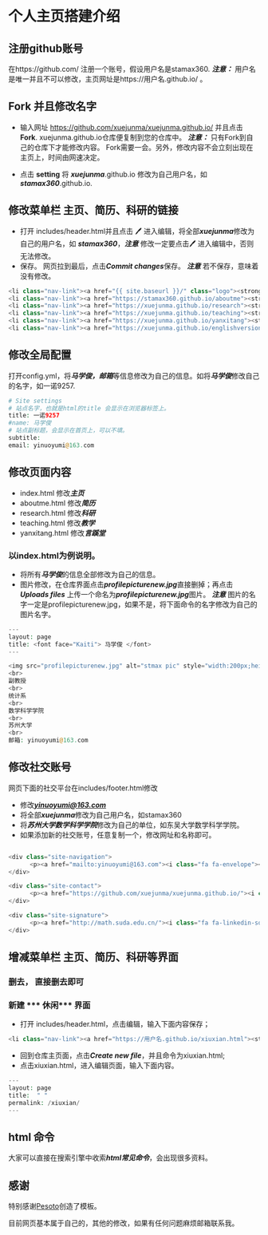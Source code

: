# 个人主页搭建介绍

## 注册github账号
在https://github.com/ 注册一个账号，假设用户名是stamax360. ***注意：*** 用户名是唯一并且不可以修改，主页网址是https://用户名.github.io/ 。 

## Fork 并且修改名字

- 输入网址 https://github.com/xuejunma/xuejunma.github.io/ 并且点击 **Fork**. xuejunma.github.io仓库便复制到您的仓库中。
***注意：*** 只有Fork到自己的仓库下才能修改内容。 Fork需要一会。另外，修改内容不会立刻出现在主页上，时间由网速决定。

- 点击 **setting**  将 ***xuejunma***.github.io 修改为自己用户名，如 ***stamax360***.github.io. 



##  修改菜单栏 主页、简历、科研的链接

* 打开 includes/header.html并且点击 🖊   进入编辑，将全部***xuejunma***修改为自己的用户名，如 ***stamax360***，***注意*** 修改一定要点击🖊   进入编辑中，否则无法修改。
* 保存。 网页拉到最后，点击***Commit changes***保存。 ***注意***  若不保存，意味着没有修改。

```php 
<li class="nav-link"><a href="{{ site.baseurl }}/" class="logo"><strong>主页</strong></a>
<li class="nav-link"><a href="https://stamax360.github.io/aboutme"><strong>简历</strong></a>
<li class="nav-link"><a href="https://xuejunma.github.io/research"><strong>科研</strong></a>
<li class="nav-link"><a href="https://xuejunma.github.io/teaching"><strong>教学</strong></a>
<li class="nav-link"><a href="https://xuejunma.github.io/yanxitang"><strong>言蹊堂</strong></a>
<li class="nav-link"><a href="https://xuejunma.github.io/englishversion"><strong>ENGLISHVERSION</strong></a>
```

## 修改全局配置
打开config.yml，将***马学俊，邮箱***等信息修改为自己的信息。如将***马学俊***修改自己的名字，如一诺9257.

```php
# Site settings
# 站点名字，也就是html的title 会显示在浏览器标签上。
title: 一诺9257
#name: 马学俊
# 站点副标题，会显示在首页上，可以不填。
subtitle: 
email: yinuoyumi@163.com
```

## 修改页面内容
* index.html 修改***主页***
* aboutme.html 修改***简历***
* research.html 修改***科研***
* teaching.html 修改***教学***
* yanxitang.html 修改***言蹊堂***

### 以index.html为例说明。

* 将所有***马学俊***的信息全部修改为自己的信息。
* 图片修改，在仓库界面点击***profilepicturenew.jpg***直接删掉；再点击***Uploads files*** 上传一个命名为***profilepicturenew.jpg***图片。 ***注意*** 图片的名字一定是profilepicturenew.jpg，如果不是，将下面命令的名字修改为自己的图片名字。

```php   
---
layout: page
title: <font face="Kaiti"> 马学俊 </font>
---

<img src="profilepicturenew.jpg" alt="stmax pic" style="width:200px;height:220px;" title="stamax "; algin="middle">
<br>
副教授
<br>
统计系
<br>
数学科学学院 
<br>
苏州大学
<br>
邮箱: yinuoyumi@163.com

```


## 修改社交账号
网页下面的社交平台在includes/footer.html修改

* 修改***yinuoyumi@163.com***  
* 将全部***xuejunma***修改为自己用户名，如stamax360
* 将***苏州大学数学科学学院***修改为自己的单位，如东吴大学数学科学学院。
* 如果添加新的社交账号，任意复制一个，修改网址和名称即可。
```php

<div class="site-navigation">
      <p><a href="mailto:yinuoyumi@163.com"><i class="fa fa-envelope"></i> E-mail</a></p>
</div>

<div class="site-contact">
      <p><a href="https://github.com/xuejunma/xuejunma.github.io/"><i class="fa fa-github"></i> GitHub</a></p>
</div>

<div class="site-signature">
      <p><a href="http://math.suda.edu.cn/"><i class="fa fa-linkedin-square"></i> 苏州大学数学科学学院</a></p>
</div>
```

##  增减菜单栏 主页、简历、科研等界面

### 删去， 直接删去即可
### 新建 *** 休闲*** 界面 
* 打开 includes/header.html，点击编辑，输入下面内容保存； 

```php 
<li class="nav-link"><a href="https://用户名.github.io/xiuxian.html"><strong>休闲</strong></a>

```

* 回到仓库主页面，点击***Create new file***，并且命令为xiuxian.html;
* 点击xiuxian.html，进入编辑页面，输入下面内容。

```php
---
layout: page
title:  " "
permalink: /xiuxian/
---
```

## html 命令
 大家可以直接在搜索引擎中收索***html常见命令***，会出现很多资料。
 
## 感谢
特别感谢[Pesoto](https://pesoto.github.io/)创造了模板。

目前网页基本属于自己的，其他的修改，如果有任何问题麻烦邮箱联系我。 


